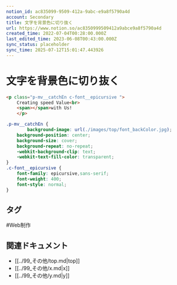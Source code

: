 ```yaml
---
notion_id: ac835099-9509-412a-9abc-e9a8f5790a4d
account: Secondary
title: 文字を背景色に切り抜く
url: https://www.notion.so/ac8350999509412a9abce9a8f5790a4d
created_time: 2022-07-04T00:28:00.000Z
last_edited_time: 2023-06-08T00:43:00.000Z
sync_status: placeholder
sync_time: 2025-07-12T15:01:47.443926
---
```

# 文字を背景色に切り抜く

```html
<p class="p-mv__catchEn c-font__epicursive ">
    Creating speed Value<br>
    <span></span>with Us!
    </p>
```
```scss
.p-mv__catchEn {
		background-image: url(./images/top/font_backColor.jpg);
    background-position: center;
    background-size: cover;
    background-repeat: no-repeat;
    -webkit-background-clip: text;
    -webkit-text-fill-color: transparent;
}
.c-font__epicursive {
    font-family: epicursive,sans-serif;
    font-weight: 400;
    font-style: normal;
}
```

## タグ

#Web制作 

## 関連ドキュメント

- [[../99_その他/top.md|top]]
- [[../99_その他/x.md|x]]
- [[../99_その他/y.md|y]]
